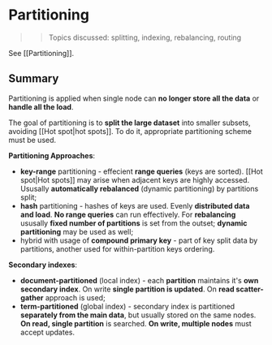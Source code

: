 # Partitioning

>> Topics discussed: splitting, indexing, rebalancing, routing

See [[Partitioning]].

## Summary

Partitioning is applied when single node can **no longer store all the data** or **handle all the load**. 

The goal of partitioning is to **split the large dataset** into smaller subsets, avoiding [[Hot spot|hot spots]]. To do it, appropriate partitioning scheme must be used.

**Partitioning Approaches**:
- **key-range** partitioning - effecient **range queries** (keys are sorted). [[Hot spot|Hot spots]] may arise when adjacent keys are highly accessed. Ususally **automatically rebalanced** (dynamic partitioning) by partitions split;
- **hash** partitioning - hashes of keys are used. Evenly **distributed data and load**.  **No range queries** can run effectively. For **rebalancing** ususally **fixed number of partitions** is set from the outset; **dynamic partitioning** may be used as well;
- hybrid with usage of **compound primary key** - part of key split data by partitions, another used for within-partition keys ordering.

**Secondary indexes**:
- **document-partitioned** (local index) - each **partition** maintains it's **own secondary index**. On write **single partition is updated**. On **read scatter-gather** approach is used;
- **term-partitioned** (global index) - secondary index is partitioned **separately from the main data**, but usually stored on the same nodes. **On read, single partition** is searched. **On write, multiple nodes** must accept updates.



